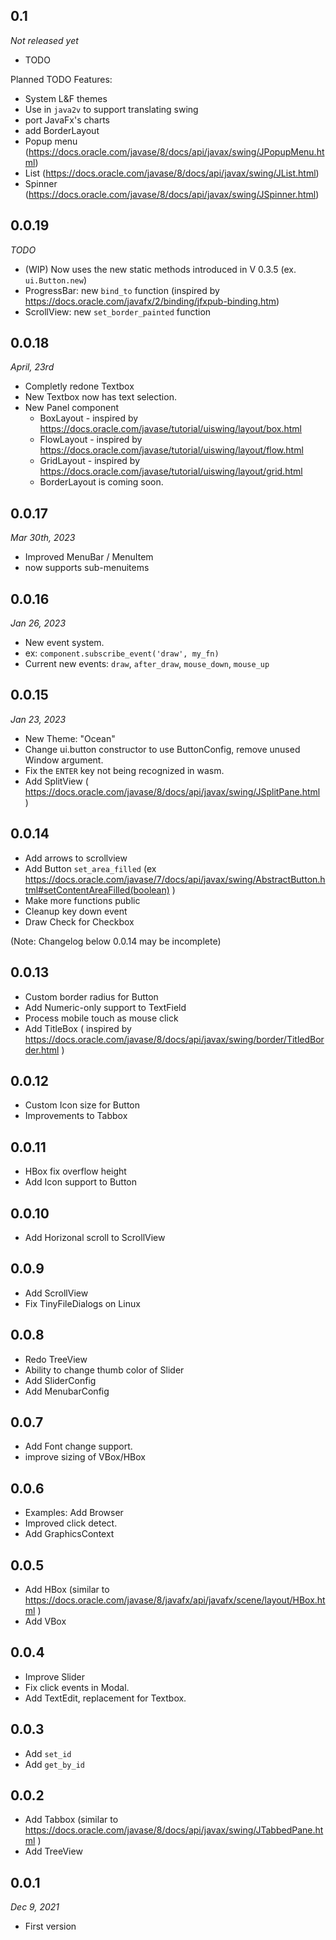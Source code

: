 ## 0.1
*Not released yet*
- TODO

Planned TODO Features:
- System L&F themes
- Use in `java2v` to support translating swing
- port JavaFx's charts
- add BorderLayout
- Popup menu (https://docs.oracle.com/javase/8/docs/api/javax/swing/JPopupMenu.html)
- List (https://docs.oracle.com/javase/8/docs/api/javax/swing/JList.html)
- Spinner (https://docs.oracle.com/javase/8/docs/api/javax/swing/JSpinner.html)

## 0.0.19
*TODO*
- (WIP) Now uses the new static methods introduced in V 0.3.5 (ex. `ui.Button.new`)
- ProgressBar: new `bind_to` function (inspired by https://docs.oracle.com/javafx/2/binding/jfxpub-binding.htm)
- ScrollView: new `set_border_painted` function

## 0.0.18
*April, 23rd*
- Completly redone Textbox
- New Textbox now has text selection.
- New Panel component
	- BoxLayout -  inspired by https://docs.oracle.com/javase/tutorial/uiswing/layout/box.html
	- FlowLayout - inspired by https://docs.oracle.com/javase/tutorial/uiswing/layout/flow.html
	- GridLayout - inspired by https://docs.oracle.com/javase/tutorial/uiswing/layout/grid.html
	- BorderLayout is coming soon.

## 0.0.17
*Mar 30th, 2023*
- Improved MenuBar / MenuItem
- now supports sub-menuitems

## 0.0.16
*Jan 26, 2023*
- New event system.
- ex: `component.subscribe_event('draw', my_fn)`
- Current new events: `draw`, `after_draw`, `mouse_down`, `mouse_up`

## 0.0.15
*Jan 23, 2023*
- New Theme: "Ocean"
- Change ui.button constructor to use ButtonConfig, remove unused Window argument.
- Fix the `ENTER` key not being recognized in wasm.
- Add SplitView ( https://docs.oracle.com/javase/8/docs/api/javax/swing/JSplitPane.html )

## 0.0.14
- Add arrows to scrollview
- Add Button `set_area_filled` (ex https://docs.oracle.com/javase/7/docs/api/javax/swing/AbstractButton.html#setContentAreaFilled(boolean) )
- Make more functions public
- Cleanup key down event
- Draw Check for Checkbox

(Note: Changelog below 0.0.14 may be incomplete)

## 0.0.13
- Custom border radius for Button 
- Add Numeric-only support to TextField
- Process mobile touch as mouse click
- Add TitleBox ( inspired by https://docs.oracle.com/javase/8/docs/api/javax/swing/border/TitledBorder.html )

## 0.0.12
- Custom Icon size for Button
- Improvements to Tabbox

## 0.0.11
- HBox fix overflow height
- Add Icon support to Button

## 0.0.10
- Add Horizonal scroll to ScrollView

## 0.0.9
- Add ScrollView
- Fix TinyFileDialogs on Linux

## 0.0.8
- Redo TreeView
- Ability to change thumb color of Slider
- Add SliderConfig
- Add MenubarConfig

## 0.0.7
- Add Font change support.
- improve sizing of VBox/HBox

## 0.0.6
- Examples: Add Browser
- Improved click detect.
- Add GraphicsContext

## 0.0.5
- Add HBox (similar to https://docs.oracle.com/javase/8/javafx/api/javafx/scene/layout/HBox.html )
- Add VBox

## 0.0.4
- Improve Slider
- Fix click events in Modal.
- Add TextEdit, replacement for Textbox.

## 0.0.3
- Add `set_id`
- Add `get_by_id`

## 0.0.2
- Add Tabbox (similar to https://docs.oracle.com/javase/8/docs/api/javax/swing/JTabbedPane.html ) 
- Add TreeView

## 0.0.1
*Dec 9, 2021*
- First version
